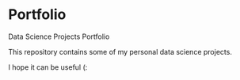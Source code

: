 # Portfolio
Data Science Projects Portfolio

This repository contains some of my personal data science projects.

I hope it can be useful (:
